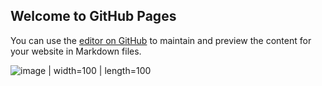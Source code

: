 ## Welcome to GitHub Pages

You can use the [editor on GitHub](https://github.com/TristanCopley/photoboard/edit/gh-pages/README.md) to maintain and preview the content for your website in Markdown files.

![image](https://user-images.githubusercontent.com/89225478/158896416-4dc83391-dbf1-4a52-bc55-25422bd987d4.png) | width=100 | length=100
